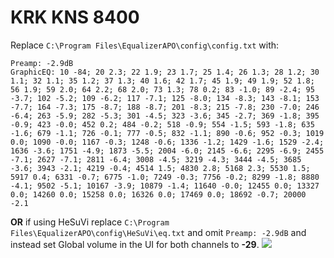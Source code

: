 # KRK KNS 8400
Replace `C:\Program Files\EqualizerAPO\config\config.txt` with:
```
Preamp: -2.9dB
GraphicEQ: 10 -84; 20 2.3; 22 1.9; 23 1.7; 25 1.4; 26 1.3; 28 1.2; 30 1.1; 32 1.1; 35 1.2; 37 1.3; 40 1.6; 42 1.7; 45 1.9; 49 1.9; 52 1.8; 56 1.9; 59 2.0; 64 2.2; 68 2.0; 73 1.3; 78 0.2; 83 -1.0; 89 -2.4; 95 -3.7; 102 -5.2; 109 -6.2; 117 -7.1; 125 -8.0; 134 -8.3; 143 -8.1; 153 -7.7; 164 -7.3; 175 -8.7; 188 -8.7; 201 -8.3; 215 -7.8; 230 -7.0; 246 -6.4; 263 -5.9; 282 -5.3; 301 -4.5; 323 -3.6; 345 -2.7; 369 -1.8; 395 -0.9; 423 -0.0; 452 0.2; 484 -0.2; 518 -0.9; 554 -1.5; 593 -1.8; 635 -1.6; 679 -1.1; 726 -0.1; 777 -0.5; 832 -1.1; 890 -0.6; 952 -0.3; 1019 0.0; 1090 -0.0; 1167 -0.3; 1248 -0.6; 1336 -1.2; 1429 -1.6; 1529 -2.4; 1636 -3.6; 1751 -4.9; 1873 -5.5; 2004 -6.0; 2145 -6.6; 2295 -6.9; 2455 -7.1; 2627 -7.1; 2811 -6.4; 3008 -4.5; 3219 -4.3; 3444 -4.5; 3685 -3.6; 3943 -2.1; 4219 -0.4; 4514 1.5; 4830 2.8; 5168 2.3; 5530 1.5; 5917 0.4; 6331 -0.7; 6775 -1.0; 7249 -0.3; 7756 -0.2; 8299 -1.8; 8880 -4.1; 9502 -5.1; 10167 -3.9; 10879 -1.4; 11640 -0.0; 12455 0.0; 13327 0.0; 14260 0.0; 15258 0.0; 16326 0.0; 17469 0.0; 18692 -0.7; 20000 -2.1
```
**OR** if using HeSuVi replace `C:\Program Files\EqualizerAPO\config\HeSuVi\eq.txt` and omit `Preamp: -2.9dB` and instead set Global volume in the UI for both channels to **-29**.
![](https://raw.githubusercontent.com/jaakkopasanen/AutoEq/master/results/Innerfidelity%202017/innerfidelity/onear/KRK%20KNS%208400/KRK%20KNS%208400.png)